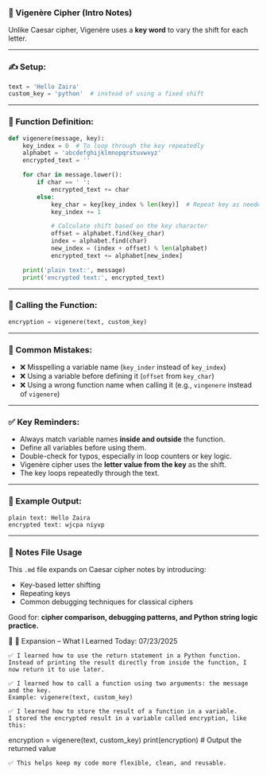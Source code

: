 ### 🔐 Vigenère Cipher (Intro Notes)

Unlike Caesar cipher, Vigenère uses a **key word** to vary the shift for each letter.

---

### ✍️ Setup:

```python
text = 'Hello Zaira'
custom_key = 'python'  # instead of using a fixed shift
```

---

### 🔧 Function Definition:

```python
def vigenere(message, key):
    key_index = 0  # To loop through the key repeatedly
    alphabet = 'abcdefghijklmnopqrstuvwxyz'
    encrypted_text = ''

    for char in message.lower():
        if char == ' ':
            encrypted_text += char
        else:
            key_char = key[key_index % len(key)]  # Repeat key as needed
            key_index += 1

            # Calculate shift based on the key character
            offset = alphabet.find(key_char)
            index = alphabet.find(char)
            new_index = (index + offset) % len(alphabet)
            encrypted_text += alphabet[new_index]

    print('plain text:', message)
    print('encrypted text:', encrypted_text)
```

---

### 🚀 Calling the Function:

```python
encryption = vigenere(text, custom_key)
```

---

### 🚨 Common Mistakes:

* ❌ Misspelling a variable name (`key_inder` instead of `key_index`)
* ❌ Using a variable before defining it (`offset` from `key_char`)
* ❌ Using a wrong function name when calling it (e.g., `vingenere` instead of `vigenere`)

---

### ✅ Key Reminders:

* Always match variable names **inside and outside** the function.
* Define all variables before using them.
* Double-check for typos, especially in loop counters or key logic.
* Vigenère cipher uses the **letter value from the key** as the shift.
* The key loops repeatedly through the text.

---

### 🧠 Example Output:

```text
plain text: Hello Zaira
encrypted text: wjcpa niyvp
```

---

### 📁 Notes File Usage

This `.md` file expands on Caesar cipher notes by introducing:
- Key-based letter shifting
- Repeating keys
- Common debugging techniques for classical ciphers

Good for: **cipher comparison, debugging patterns, and Python string logic practice.**

📌 📘 Expansion – What I Learned Today: 07/23/2025

    ✅ I learned how to use the return statement in a Python function.
    Instead of printing the result directly from inside the function, I now return it to use later.

    ✅ I learned how to call a function using two arguments: the message and the key.
    Example: vigenere(text, custom_key)

    ✅ I learned how to store the result of a function in a variable.
    I stored the encrypted result in a variable called encryption, like this:

encryption = vigenere(text, custom_key)
print(encryption)  # Output the returned value

    ✅ This helps keep my code more flexible, clean, and reusable.

